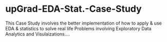# upGrad-EDA-Stat.-Case-Study
This Case Study involves the better implementation of how to apply & use EDA &amp; statistics to solve real life Problems involving Exploratory Data Analytics and Visulaizations....
